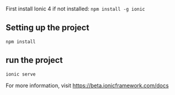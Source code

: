First install Ionic 4 if not installed:
`npm install -g ionic`

## Setting up the project
`npm install`

## run the project
`ionic serve`

For more information, visit https://beta.ionicframework.com/docs

